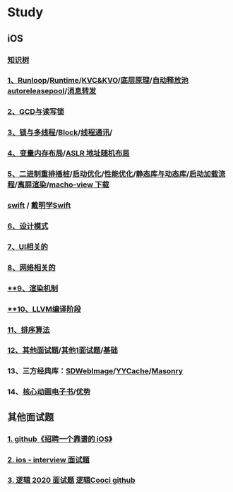 # Study

## iOS
### [知识树](https://www.processon.com/view/link/5e69f598e4b07fc7a6845da5#map)
### [1、Runloop](./runloop.md)/[Runtime](./runtime.md)/[KVC&KVO](./kvckvo.md)/[底层原理](./dicengyuanli.md)/[自动释放池autoreleasepool](./autoreleasepool.md)/[消息转发](./xiaoxizhuanfa.md)
### [2、GCD与读写锁](./GCD.md)
### [3、锁与多线程](./lock.md)/[Block](./block.md)/[线程通讯](./xiancheng.md)/

### [4、变量内存布局](./neicunbuju.md)/[ASLR 地址随机布局](https://www.jianshu.com/p/94f67bb84c93?utm_campaign=hugo&utm_medium=reader_share&utm_content=note&utm_source=weixin-friends)
### [5、二进制重排插桩](erjinzhichazhuang.md)/[启动优化](./qidongyouhua.md)/[性能优化](./xingneng.md)/[静态库与动态库](./jingtaiku.md)/[启动加载流程](./start_ti.md)/[离屏渲染](./lipingxuanran.md)/[macho-view 下载](https://github.com/ifgyong/MachOView-no-crash)

### [swift](./swift.md) / [戴明学Swift](https://github.com/ming1016/study/wiki/%E6%88%B4%E9%93%AD%E7%9A%84-Swift-%E5%B0%8F%E5%86%8C%E5%AD%90-4.0)
### [6、设计模式](./shejimoshi.md)


### [7、UI相关的](./ui.md)

### [8、网络相关的](./network.md)

### [**9、渲染机制]()

### [**10、LLVM编译阶段](./llvm.md)
### [11、排序算法](./paixu.md)
### [12、其他面试题](media/mianshiti.pdf)/[其他1面试题](https://draveness.me/guan-yu-xie-ios-wen-ti-de-jie-da/)/[基础](jichu.md)
### 13、三方经典库：[SDWebImage](./sdwebimage.md)/[YYCache](./yycache.md)/[Masonry](./masonry.md)
### 14、[核心动画电子书](https://www.kancloud.cn/manual/ios/97759)/[优势](./youshi.md)


## 其他面试题
### [1. github《招聘一个靠谱的 iOS》](https://github.com/ifgyong/iOSInterviewQuestions)

### [2. ios - interview 面试题](https://github.com/ifgyong/iOS-Interview)

### [3. 逻辑 2020 面试题](https://github.com/ifgyong/LGiOSQuestions) [逻辑Cooci github](https://github.com/LGCooci)

<!--## flutter
### [1、局部刷新]()

### [2、三棵树]()


### [3、异步]()

### [4、流]()


### [5、获取子widget大小]()-->
